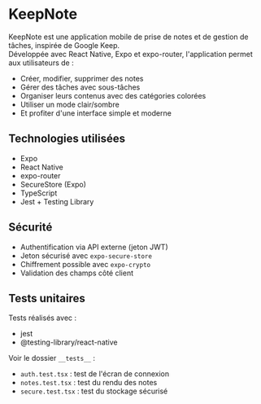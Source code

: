 # KeepNote

KeepNote est une application mobile de prise de notes et de gestion de tâches, inspirée de Google Keep.  
Développée avec React Native, Expo et expo-router, l'application permet aux utilisateurs de :

- Créer, modifier, supprimer des notes
- Gérer des tâches avec sous-tâches
- Organiser leurs contenus avec des catégories colorées
- Utiliser un mode clair/sombre
- Et profiter d'une interface simple et moderne

## Technologies utilisées

- Expo
- React Native
- expo-router
- SecureStore (Expo)
- TypeScript
- Jest + Testing Library

## Sécurité

- Authentification via API externe (jeton JWT)
- Jeton sécurisé avec `expo-secure-store`
- Chiffrement possible avec `expo-crypto`
- Validation des champs côté client

## Tests unitaires

Tests réalisés avec :

- jest
- @testing-library/react-native

Voir le dossier `__tests__` :
- `auth.test.tsx` : test de l'écran de connexion
- `notes.test.tsx` : test du rendu des notes
- `secure.test.tsx` : test du stockage sécurisé

